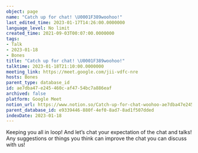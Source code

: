 ```yaml
---
object: page
name: "Catch up for chat! \U0001F389woohoo!"
last_edited_time: 2023-01-17T14:26:00.0000000
language_level: No limit
created_time: 2021-09-03T00:07:00.0000000
tags:
- Talk
- 2023-01-18
- Bones
title: "Catch up for chat! \U0001F389woohoo!"
talktime: 2023-01-18T21:10:00.0000000
meeting_link: https://meet.google.com/jii-vdfc-nre
hosts: Bones
parent_type: database_id
id: ae7dba47-e245-460c-af47-54bc7a886eaf
archived: false
platform: Google Meet
notion_url: https://www.notion.so/Catch-up-for-chat-woohoo-ae7dba47e245460caf4754bc7a886eaf
parent_database_id: e9339446-880f-4ef0-8ad7-8ad1f507dded
indexDate: 2023-01-18
---
```


Keeping you all in loop! And let’s chat your expectation of the chat and talks!
Any suggestions or things you think can improve the chat you can discuss with us!






